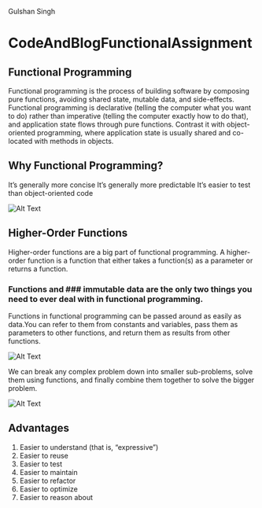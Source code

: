 Gulshan Singh
# CodeAndBlogFunctionalAssignment

## Functional Programming
Functional programming is the process of building software by composing pure functions, avoiding shared state, mutable data, and side-effects. Functional programming is declarative (telling the computer what you want to do) rather than imperative (telling the computer exactly how to do that), and application state flows through pure functions. Contrast it with object-oriented programming, where application state is usually shared and co-located with methods in objects.

## Why Functional Programming?
It’s generally more concise
It’s generally more predictable
It’s easier to test than object-oriented code

![Alt Text](https://www.freecodecamp.org/news/content/images/2019/11/1_u9reFf6xlLAZAEhFZznn0w.png)

## Higher-Order Functions
Higher-order functions are a big part of functional programming. A higher-order function is a function that either takes a function(s) as a parameter or returns a function.

### Functions and ### immutable data are the only two things you need to ever deal with in functional programming. 

Functions in functional programming can be passed around as easily as data.You can refer to them from constants and variables, pass them as parameters to other functions, and return them as results from other functions.

![Alt Text](https://www.freecodecamp.org/news/content/images/2019/11/1__jVtvLPzVIlJaKatp_48Wg.png)

We can break any complex problem down into smaller sub-problems, solve them using functions, and finally combine them together to solve the bigger problem.

![Alt Text](https://www.freecodecamp.org/news/content/images/2019/11/1_1kZojkIWzzSASoxtu3SctQ.png)

## Advantages
1. Easier to understand (that is, “expressive”)
2. Easier to reuse
3. Easier to test
4. Easier to maintain
5. Easier to refactor
6. Easier to optimize
7. Easier to reason about
